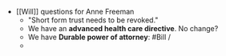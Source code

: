 - [[Will]] questions for Anne Freeman
	- "Short form trust needs to be revoked."
	- We have an **advanced health care directive**. No change?
	- We have **Durable power of attorney**: #Bill /
	-
